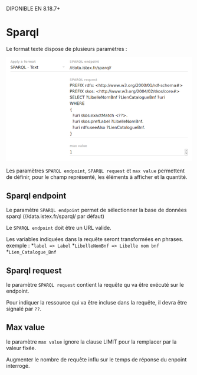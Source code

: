 DIPONIBLE EN 8.18.7+

# Sparql

Le format texte dispose de plusieurs paramètres :

![](/assets/FormatSparqlTextAdmin.png)

Les paramètres `SPARQL endpoint`, `SPARQL request` et `max value` permettent de définir, pour le champ représenté, les éléments à afficher et la quantité.

## Sparql endpoint

Le paramètre `SPARQL endpoint` permet de sélectionner la base de données sparql \(//data.istex.fr/sparql/ par défaut\)

Le `SPARQL endpoint` doit être un URL valide.

Les variables indiquées dans la requête seront transformées en phrases.
exemple : 
*`label => Label`
*`LibelleNomBnf => Libelle nom bnf`
*`Lien_Catalogue_Bnf`

## Sparql request

le paramètre `SPARQL request` contient la requête qu va être exécuté sur le endpoint.

Pour indiquer la ressource qui va être incluse dans la requête, il devra être signalé par `??`.

## Max value

le paramètre `max value` ignore la clause LIMIT pour la remplacer par la valeur fixée.

Augmenter le nombre de requête influ sur le temps de réponse du enpoint interrogé.



